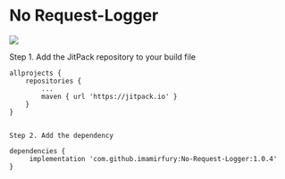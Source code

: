 # No Request-Logger
[![](https://jitpack.io/v/imamirfury/No-Request-Logger.svg)](https://jitpack.io/#imamirfury/No-Request-Logger)

Step 1. Add the JitPack repository to your build file 

	allprojects {
		repositories {
			...
			maven { url 'https://jitpack.io' }
		}
	}
  
  
    Step 2. Add the dependency

	dependencies {
	     implementation 'com.github.imamirfury:No-Request-Logger:1.0.4'
	}
